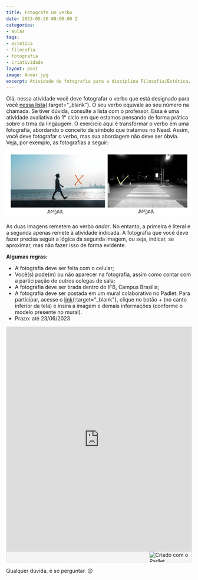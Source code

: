 ```yaml
---
title: Fotografe um verbo
date: 2023-05-26 00:00:00 Z
categories:
- aulas
tags:
- estética
- filosofia
- fotografia
- criatividade
layout: post
image: Andar.jpg
excerpt: Atividade de fotografia para a disciplina Filosofia/Estética.
---
```


Olá, nessa atividade você deve fotografar o verbo que está designado para você [nessa lista](https://docs.google.com/document/d/1lSed6vwzaHGgMX_FzEuXQbCTyi8wrYQoa1xUaxT9QuM/edit){:target="_blank"}. O seu verbo equivale ao seu número na chamada. Se tiver dúvida, consulte a lista com o professor. Essa é uma atividade avaliativa do 1° ciclo em que estamos pensando de forma prática sobre o trma da lingaugem. O exercício aqui é transformar o verbo em uma fotografia, abordando o conceito de símbolo que tratamos no Nead. Assim, você deve fotografar o verbo, mas sua abordagem não deve ser óbvia.
Veja, por exemplo, as fotografias a seguir:

<img src="/assets/images/Andar.jpg">

As duas imagens remetem ao verbo *andar*. No entanto, a primeira é literal e a segunda apenas remete à atividade indicada. A fotografia que você deve fazer precisa seguir a lógica da segunda imagem, ou seja, indicar, se aproximar, mas não fazer isso de forma evidente.

**Algumas regras:**
 - A fotografia deve ser feita com o celular;
 - Você(s) pode(m) ou não aparecer na fotografia, assim como contar com a participação de outros colegas de sala;
 - A fotografia deve ser tirada dentro do IFB, Campus Brasília;
 - A fotografia deve ser postada em um mural colaborativo no Padlet. Para participar, acesse o [link](https://padlet.com/1483850/fotografe-um-verbo-emi-em-eventos-zqpawufe0ul20sgj){:target="_blank"}, clique no botão + (no canto inferior da tela) e insira a imagem e demais informações (conforme o modelo presente no mural).
 - Prazo: até 23/06/2023

<div class="padlet-embed" style="border:1px solid rgba(0,0,0,0.1);border-radius:2px;box-sizing:border-box;overflow:hidden;position:relative;width:100%;background:#F4F4F4"><p style="padding:0;margin:0"><iframe src="https://padlet.com/embed/zqpawufe0ul20sgj" frameborder="0" allow="camera;microphone;geolocation" style="width:100%;height:608px;display:block;padding:0;margin:0"></iframe></p><div style="display:flex;align-items:center;justify-content:end;margin:0;height:28px"><a href="https://padlet.com?ref=embed" style="display:block;flex-grow:0;margin:0;border:none;padding:0;text-decoration:none" target="_blank"><div style="display:flex;align-items:center;"><img src="https://padlet.net/embeds/made_with_padlet_2022.png" width="114" height="28" style="padding:0;margin:0;background:0 0;border:none;box-shadow:none" alt="Criado com o Padlet"></div></a></div></div>

Qualquer dúvida, é só perguntar. 😉
